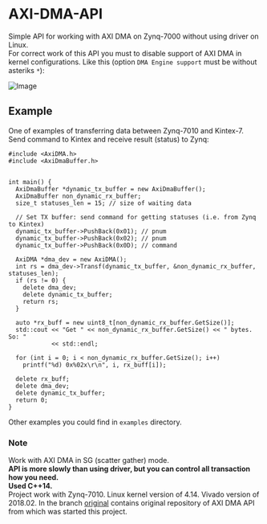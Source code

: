 # AXI-DMA-API
Simple API for working with AXI DMA on Zynq-7000 without using driver on Linux.  
For correct work of this API you must to disable support of AXI DMA in kernel
configurations.
Like this (option `DMA Engine support` must be without asteriks `*`):

![Image](https://i.ibb.co/ZV7XDtm/ex1.png)


## Example
One of examples of transferring data between Zynq-7010 and Kintex-7.
Send command to Kintex and receive result (status) to Zynq:
```
#include <AxiDMA.h>
#include <AxiDmaBuffer.h>


int main() {
  AxiDmaBuffer *dynamic_tx_buffer = new AxiDmaBuffer();
  AxiDmaBuffer non_dynamic_rx_buffer;
  size_t statuses_len = 15; // size of waiting data

  // Set TX buffer: send command for getting statuses (i.e. from Zynq to Kintex)
  dynamic_tx_buffer->PushBack(0x01); // pnum
  dynamic_tx_buffer->PushBack(0x02); // pnum
  dynamic_tx_buffer->PushBack(0x0D); // command

  AxiDMA *dma_dev = new AxiDMA();
  int rs = dma_dev->Transf(dynamic_tx_buffer, &non_dynamic_rx_buffer, statuses_len);
  if (rs != 0) {
    delete dma_dev;
    delete dynamic_tx_buffer;
    return rs;
  }

  auto *rx_buff = new uint8_t[non_dynamic_rx_buffer.GetSize()];
  std::cout << "Get " << non_dynamic_rx_buffer.GetSize() << " bytes. So: "
            << std::endl;

  for (int i = 0; i < non_dynamic_rx_buffer.GetSize(); i++)
    printf("%d) 0x%02x\r\n", i, rx_buff[i]);

  delete rx_buff;
  delete dma_dev;
  delete dynamic_tx_buffer;
  return 0;
}
```

Other examples you could find in `examples` directory.

### Note
Work with AXI DMA in SG (scatter gather) mode.  
**API is more slowly than using driver, but you can control all transaction how you need.**  
**Used C++14.**  
Project work with Zynq-7010. Linux kernel version of 4.14. Vivado version of 2018.02.
In the branch [original](https://github.com/GOOD-Stuff/AXI-DMA-API/tree/original) contains original repository of AXI DMA API from which was started
this project.

